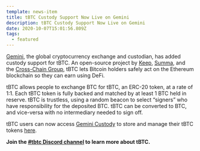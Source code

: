 ```yaml
---
template: news-item
title: tBTC Custody Support Now Live on Gemini
description: tBTC Custody Support Now Live on Gemini
date: 2020-10-07T15:01:56.809Z
tags:
  - featured
---
```

[Gemini](https://gemini.com/), the global cryptocurrency exchange and custodian, has added custody support for tBTC. An open-source project by [Keep](https://keep.network/), [Summa](https://summa.one/), and the [Cross-Chain Group](https://crosschain.group/), tBTC lets Bitcoin holders safely act on the Ethereum blockchain so they can earn using DeFi.

tBTC allows people to exchange BTC for tBTC, an ERC-20 token, at a rate of 1:1. Each tBTC token is fully backed and matched by at least 1 BTC held in reserve. tBTC is trustless, using a random beacon to select “signers” who have responsibility for the deposited BTC. tBTC can be converted to BTC, and vice-versa with no intermediary needed to sign off.

tBTC users can now access [Gemini Custody](https://gemini.com/custody) to store and manage their tBTC tokens [here](https://gemini.com/prices/tbtc).

**Join the [\#tbtc Discord channel](https://discord.com/invite/threshold?ref=tbtc.network) to learn more about tBTC.**
